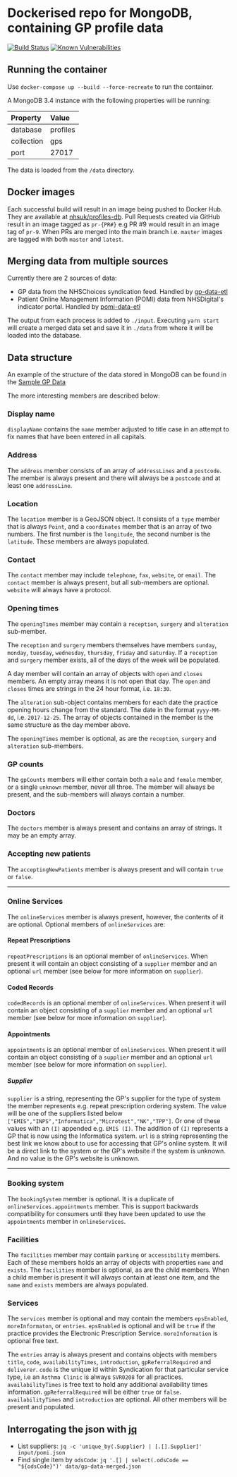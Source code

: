 # Dockerised repo for MongoDB, containing GP profile data

[![Build Status](https://travis-ci.org/nhsuk/profiles-db.svg?branch=master)](https://travis-ci.org/nhsuk/profiles-db)
[![Known Vulnerabilities](https://snyk.io/test/github/nhsuk/profiles-db/badge.svg)](https://snyk.io/test/github/nhsuk/profiles-db)

## Running the container

Use `docker-compose up --build --force-recreate` to run the container.

A MongoDB 3.4 instance with the following properties will be running:

| Property   | Value        |
|:-----------|:-------------|
| database   | profiles     |
| collection | gps          |
| port       | 27017        |

The data is loaded from the `/data` directory.

## Docker images

Each successful build will result in an image being pushed to Docker Hub. They
are available at
[nhsuk/profiles-db](https://hub.docker.com/r/nhsuk/profiles-db/). Pull Requests
created via GitHub result in an image tagged as `pr-{PR#}` e.g PR #9 would
result in an image tag of `pr-9`.  When PRs are merged into the main branch
i.e. `master` images are tagged with both `master` and `latest`.

## Merging data from multiple sources

Currently there are 2 sources of data:
* GP data from the NHSChoices syndication feed. Handled by
  [gp-data-etl](https://github.com/nhsuk/gp-data-etl)
* Patient Online Management Information (POMI) data from NHSDigital's indicator
  portal. Handled by [pomi-data-etl](https://github.com/nhsuk/pomi-data-etl)

The output from each process is added to `./input`. Executing `yarn start` will
create a merged data set and save it in `./data` from where it will be loaded
into the database.

## Data structure

An example of the structure of the data stored in MongoDB can be found in the
[Sample GP Data](sample-gp-data.json)

The more interesting members are described below:

### Display name

`displayName` contains the `name` member  adjusted to title case in an attempt
to fix names that have been entered in all capitals.

### Address

The `address` member consists of an array of `addressLines` and a `postcode`.
The member is always present and there will always be a `postcode` and at least
one `addressLine`.

### Location

The `location` member is a GeoJSON object. It consists of a `type` member that
is always `Point`, and a `coordinates` member that is an array of two numbers.
The first number is the `longitude`, the second number is the `latitude`. These
members are always populated.

### Contact

The `contact` member may include `telephone`, `fax`, `website`, or `email`. The
`contact` member is always present, but all sub-members are optional.
`website` will always have a protocol.

### Opening times

The `openingTimes` member may contain a `reception`, `surgery` and `alteration`
sub-member.

The `reception` and `surgery` members themselves have members `sunday`,
`monday`, `tuesday`, `wednesday`, `thursday`, `friday` and `saturday`. If a
`reception` and `surgery` member exists, all of the days of the week will be
populated.

A day member will contain an array of objects with `open` and `closes` members.
An empty array means it is not open that day. The `open` and `closes` times are
strings in the 24 hour format, i.e. `18:30`.

The `alteration` sub-object contains members for each date the practice opening
hours change from the standard. The date in the format `yyyy-MM-dd`, i.e.
`2017-12-25`. The array of objects contained in the member is the same
structure as the day member above.

The `openingTimes` member is optional, as are the `reception`, `surgery` and
`alteration` sub-members.

### GP counts

The `gpCounts` members will either contain both a `male` and `female` member,
or a single `unknown` member, never all three. The member will always be
present, and the sub-members will always contain a number.

### Doctors

The `doctors` member is always present and contains an array of strings. It may
be an empty array.

### Accepting new patients

The `acceptingNewPatients` member is always present and will contain `true` or
`false`.

---

### Online Services

The `onlineServices` member is always present, however, the contents of it are
optional. Optional members of `onlineServices` are:

#### Repeat Prescriptions

`repeatPrescriptions` is an optional member of `onlineServices`. When
present it will contain an object consisting of a `supplier` member and an
optional `url` member (see below for more information on `supplier`).

#### Coded Records

`codedRecords` is an optional member of `onlineServices`. When
present it will contain an object consisting of a `supplier` member and an
optional `url` member (see below for more information on `supplier`).

#### Appointments

`appointments` is an optional member of `onlineServices`. When
present it will contain an object consisting of a `supplier` member and an
optional `url` member (see below for more information on `supplier`).

##### Supplier

`supplier` is a string, representing the GP's supplier for the type of system
the member represents e.g. repeat prescription ordering system.
The value will be one of the suppliers listed below
`["EMIS","INPS","Informatica","Microtest","NK","TPP"]`. Or one of these values
with an `(I)` appended e.g. `EMIS (I)`. The addition of `(I)` represents a GP
that is now using the Informatica system.
`url` is a string representing the best link we know about to use for
accessing that GP's online system. It will be a direct link to the system or
the GP's website if the system is unknown. And no value is the GP's
website is unknown.

---

### Booking system

The `bookingSystem` member is optional. It is a duplicate of
`onlineServices.appointments` member. This is support backwards compatibility
for consumers until they have been updated to use the `appointments` member
in `onlineServices`.

### Facilities

The `facilities` member may contain `parking` or `accessibility` members. Each
of these members holds an array of objects with properties `name` and `exists`.
The `facilities` member is optional, as are the child members. When a child
member is present it will always contain at least one item, and the `name` and
`exists` members are always populated.

### Services

The `services` member is optional and may contain the members `epsEnabled`,
`moreInformaton`, or `entries`.  `epsEnabled` is optional and will be `true` if
the practice provides the Electronic Prescription Service.
`moreInformation` is optional free text.

The `entries` array is always present and contains objects with members
`title`, `code`, `availabilityTimes`, `introduction`, `gpReferralRequired` and
`deliverer`.  `code` is the unique id within Syndication for that particular
service type, i.e an `Asthma Clinic` is always `SVR0208` for all practices.
`availabilityTimes` is free text to hold any additional availability times
information.  `gpReferralRequired` will be either `true` or `false`.
`availabilityTimes` and `introduction` are optional.
All other members will be present and populated.

## Interrogating the json with [jq](https://stedolan.github.io/jq/)

* List suppliers: `jq -c 'unique_by(.Supplier) | [.[].Supplier]' input/pomi.json`
* Find single item by `odsCode`:
  `jq '.[] | select(.odsCode == "${odsCode}")' data/gp-data-merged.json`
